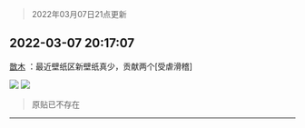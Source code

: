 > 2022年03月07日21点更新
<link rel="stylesheet" href="https://cdn.jsdelivr.net/gh/taotie6/sampleJSON@main/css/photo_show.css">
<meta name="referrer" content="no-referrer" />


 ## 2022-03-07 20:17:07 

 [㪚木](https://www.coolapk.com/picture/34075469?shareKey=ZWIzNGEyZjA0MWY0NjIyNjAzYzM~) ：最近壁纸区新壁纸真少，贡献两个[受虐滑稽] 

<div class="album">
<img class="img-item" src="http://image.coolapk.com/picture/2022/0307/20/1081091_a7ff91d6_5426_4858_597@1080x2340.jpeg" />
<img class="img-item" src="http://image.coolapk.com/picture/2022/0307/20/1081091_b3371b4f_5426_4866_483@1080x2340.png" />
</div>

> 原贴已不存在 

 ------- 

